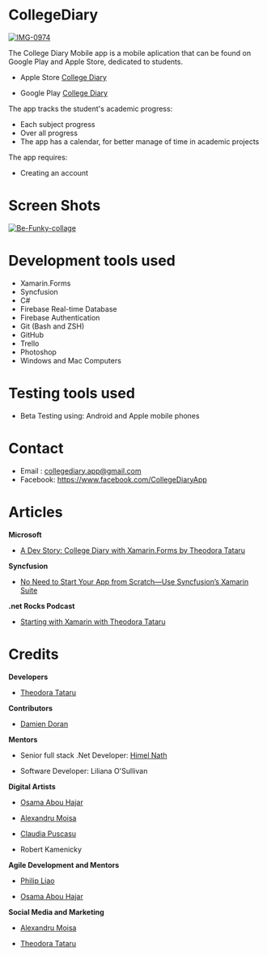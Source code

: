 # CollegeDiary
<a href="https://ibb.co/tsz2rkb"><img src="https://i.ibb.co/mq0yW1H/IMG-0974.jpg" alt="IMG-0974" border="0"></a>

The College Diary Mobile app is a mobile aplication that can be found on Google Play and Apple Store, dedicated to students. 

- <p>Apple Store <a href="https://apps.apple.com/tt/app/college-diary/id1528772909?ign-mpt=uo%3D2">College Diary</a></p>
- <p>Google Play <a href="https://play.google.com/store/apps/details?id=com.companyname.cd&gl=IE">College Diary</a></p>

The app tracks the student's academic progress:
  - Each subject progress
  - Over all progress
  - The app has a calendar, for better manage of time in academic projects 
  
 The app requires:
  - Creating an account 
 
 
# Screen Shots
<a href="https://ibb.co/JBcNFSZ"><img src="https://i.ibb.co/5M1dxJZ/Be-Funky-collage.jpg" alt="Be-Funky-collage" border="0"></a>

# Development tools used
  - Xamarin.Forms
  - Syncfusion 
  - C#
  - Firebase Real-time Database
  - Firebase Authentication
  - Git (Bash and ZSH)
  - GitHub
  - Trello 
  - Photoshop
  - Windows and Mac Computers

# Testing tools used
  - Beta Testing using: Android and Apple mobile phones

# Contact 
  - Email : collegediary.app@gmail.com 
  - Facebook: https://www.facebook.com/CollegeDiaryApp 
  
# Articles
<b>Microsoft</b>
  - <p> <a href="https://devblogs.microsoft.com/xamarin/college-diary-xamarin-theodora-tataru/">A Dev Story: College Diary with Xamarin.Forms by Theodora Tataru</a></p>
<b>Syncfusion</b>
  - <p> <a href="https://www.syncfusion.com/company/case-studies/education-non_profit/no-need-to-start-your-app-from-scratchuse-syncfusions-xamarin-suite">No Need to Start Your App from Scratch—Use Syncfusion’s Xamarin Suite</a></p>
<b>.net Rocks Podcast </b>
  - <p> <a href="https://www.dotnetrocks.com/?show=1704">Starting with Xamarin with Theodora Tataru</a></p>

    
# Credits
<b>Developers</b>
  - <p><a href="https://www.linkedin.com/in/theodoratataru/">Theodora Tataru</a></p>
  
<b>Contributors</b>
  - <p><a href="https://www.linkedin.com/in/damien-doran/">Damien Doran</a></p>

<b>Mentors</b>
  - <p>Senior full stack .Net Developer: <a href="https://www.linkedin.com/in/himel-nath-04b59171/">Himel Nath</a></p>
  - <p>Software Developer: Liliana O'Sullivan</a></p>
  
 <b>Digital Artists</b>
  - <p><a href="https://www.linkedin.com/in/osamaabouhajar/">Osama Abou Hajar</a></p>
  - <p><a href="https://www.linkedin.com/in/alexandru-moisa/">Alexandru Moisa</a></p>
  - <p><a href="https://www.linkedin.com/in/claudia-pu%C8%99ca%C8%99u-9673711b6/">Claudia Puscasu</a></p>
  - <p>Robert Kamenicky</p>
  
<b>Agile Development and Mentors</b>
  - <p><a href="https://www.linkedin.com/in/pliao39/">Philip Liao</a></p>
  - <p><a href="https://www.linkedin.com/in/osamaabouhajar/">Osama Abou Hajar</a></p>
    
<b>Social Media and Marketing</b>
  - <p><a href="https://www.linkedin.com/in/alexandru-moisa/">Alexandru Moisa</a></p>
  - <p><a href="https://www.linkedin.com/in/theodoratataru/">Theodora Tataru</a></p>
  
  





  
  
  
